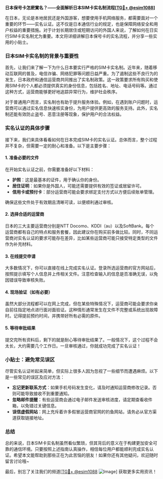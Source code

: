**日本保号卡怎麽實名？——全面解析日本SIM卡实名制流程[[TG💪+ @esim1088](https://t.me/s/esim1088)]**

在日本，无论是本地居民还是外国游客，想要使用手机网络服务，都需要面对一个重要的环节——实名认证。这不仅是日本通信行业的规定，也是保障网络安全和用户权益的重要措施。对于计划长期居住或短期访问的外国人来说，了解如何在日实行SIM卡实名制尤为重要。本文将详细讲解日本保号卡的实名流程，并分享一些实用的小贴士。

### 日本SIM卡实名制的背景与重要性

首先，让我们来了解一下为什么日本要实行严格的SIM卡实名制。近年来，随着移动互联网的普及，电信诈骗、网络犯罪等问题日益严重。为了遏制这些不良行为的发生，日本政府和通信运营商共同推出了实名制政策。这一政策要求所有购买和使用SIM卡的个人都必须提供真实的身份信息，包括姓名、地址、电话号码等。通过这种方式，运营商能够更好地追踪异常行为，维护社会秩序。

对于普通用户而言，实名制也有助于提升服务体验。例如，在遇到账户问题时，运营商可以通过实名信息快速核实身份，为用户提供更高效的服务支持。此外，实名制还能有效防止盗号、恶意注册等现象，保护用户的合法权益。

### 实名认证的具体步骤

接下来，我们来具体看看如何在日本完成SIM卡的实名认证。总体而言，整个过程并不复杂，但需要一定的耐心和准备。以下是主要步骤：

#### 1. 准备必要的文件

在开始实名认证之前，你需要准备好以下材料：

- **护照**：这是最基本的证件，用于确认你的身份。
- **居住证明**：如果你是外国人，可能还需要提供有效的签证或居留许可。
- **信用卡或预付卡**：部分运营商可能会要求绑定支付方式以方便后续账单管理。

确保这些文件处于有效期且清晰可读，以便顺利通过审核。

#### 2. 选择合适的运营商

日本的三大主要运营商分别是NTT Docomo、KDDI（au）以及SoftBank。每个运营商都有自己的特点和服务套餐，因此建议你在购买前多做比较。同时，不同运营商对实名认证的要求可能存在差异，比如某些运营商可能只接受特定类型的文件作为补充材料。

#### 3. 在线提交申请

大多数情况下，你可以直接在线上完成实名认证。登录所选运营商的官方网站后，按照提示填写个人信息并上传相关文件。注意检查输入的信息是否准确无误，以免因错误导致审核失败。

#### 4. 现场验证（如有必要）

虽然大部分流程都可以在网上完成，但在某些特殊情况下，运营商可能会要求你亲自前往指定地点进行面对面验证。这种情形通常发生在文件不完整或系统出现故障时。记得提前预约时间，并携带好所有必需的原件。

#### 5. 等待审批结果

提交完所有资料后，剩下的就是耐心等待审批结果了。一般情况下，这个过程不会太长，大约需要几个工作日。一旦审核通过，你就成功完成了实名认证！

### 小贴士：避免常见误区

尽管实名认证听起来简单，但实际上很多人因为忽视了一些细节而遭遇麻烦。以下是一些常见的误区及应对方法：

- **忘记更新联系方式**：如果手机号码发生变化，请及时通知运营商修改记录。否则可能导致接收不到重要通知。
- **忽略邮件提醒**：有些运营商会通过电子邮件发送审核进度，请定期查看收件箱，以免错过关键信息。
- **误信虚假网站**：网上充斥着许多假冒运营商官网的钓鱼网站，请务必从官方渠道获取链接地址。

### 总结

总的来说，日本SIM卡实名制虽然看似繁琐，但其背后的意义在于构建更加安全可靠的通信环境。只要按照上述指南认真操作，相信每位用户都能顺利完成实名认证。希望本文能帮助到那些正在为此苦恼的朋友！如果你还有其他疑问，欢迎随时留言讨论哦~

最后，别忘了关注我们的频道[[TG💪+ @esim1088](https://t.me/s/esim1088) ![Image](https://i.postimg.cc/4NQfJmqS/Snipaste-2025-05-13-00-14-12.png)] 获取更多实用资讯！